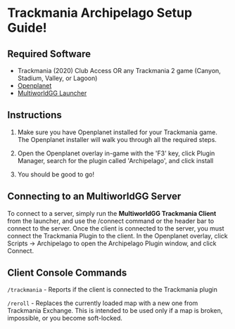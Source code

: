 # Trackmania Archipelago Setup Guide!

## Required Software

- Trackmania (2020) Club Access OR any Trackmania 2 game (Canyon, Stadium, Valley, or Lagoon)
- [Openplanet](https://openplanet.dev/)
- [MultiworldGG Launcher](https://multiworld.gg/tutorial/Archipelago/setup/en)

## Instructions

1. Make sure you have Openplanet installed for your Trackmania game. The Openplanet installer will walk you through all the required steps.

2. Open the Openplanet overlay in-game with the 'F3' key, click Plugin Manager, search for the plugin called 'Archipelago', and click install

3. You should be good to go!

## Connecting to an MultiworldGG Server

To connect to a server, simply run the **MultiworldGG Trackmania Client** from the launcher, and use the /connect command or the header bar to connect to the server. Once the client is connected to the server, you must connect the Trackmania Plugin to the client. In the Openplanet overlay, click Scripts -> Archipelago to open the Archipelago Plugin window, and click Connect.

## Client Console Commands

`/trackmania` - Reports if the client is connected to the Trackmania plugin

`/reroll` - Replaces the currently loaded map with a new one from Trackmania Exchange. This is intended to be used only if a map is broken, impossible, or you become soft-locked.